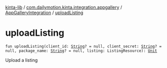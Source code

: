 [kinta-lib](../../index.md) / [com.dailymotion.kinta.integration.appgallery](../index.md) / [AppGalleryIntegration](index.md) / [uploadListing](./upload-listing.md)

# uploadListing

`fun uploadListing(client_id: `[`String`](https://kotlinlang.org/api/latest/jvm/stdlib/kotlin/-string/index.html)`? = null, client_secret: `[`String`](https://kotlinlang.org/api/latest/jvm/stdlib/kotlin/-string/index.html)`? = null, package_name: `[`String`](https://kotlinlang.org/api/latest/jvm/stdlib/kotlin/-string/index.html)`? = null, listing: ListingResource): `[`Unit`](https://kotlinlang.org/api/latest/jvm/stdlib/kotlin/-unit/index.html)

Upload a listing

